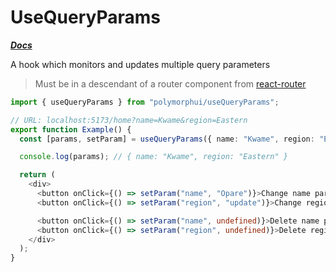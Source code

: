 # UseQueryParams

[**_Docs_**](../README.md)

A hook which monitors and updates multiple query parameters

> Must be in a descendant of a router component from [react-router](https://reactrouter.com/7.8.0/home)

```typescript jsx
import { useQueryParams } from "polymorphui/useQueryParams";

// URL: localhost:5173/home?name=Kwame&region=Eastern
export function Example() {
  const [params, setParam] = useQueryParams({ name: "Kwame", region: "Eastern" })

  console.log(params); // { name: "Kwame", region: "Eastern" }

  return (
    <div>
      <button onClick={() => setParam("name", "Opare")}>Change name param</button>
      <button onClick={() => setParam("region", "update")}>Change region param</button>

      <button onClick={() => setParam("name", undefined)}>Delete name param</button>
      <button onClick={() => setParam("region", undefined)}>Delete region param</button>
    </div>
  );
}
```
